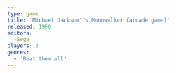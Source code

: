 ```yaml
---
type: game
title: 'Michael Jackson''s Moonwalker (arcade game)'
released: 1990
editors: 
  -Sega
players: 3
genres:
  - 'Beat them all'
---
```

